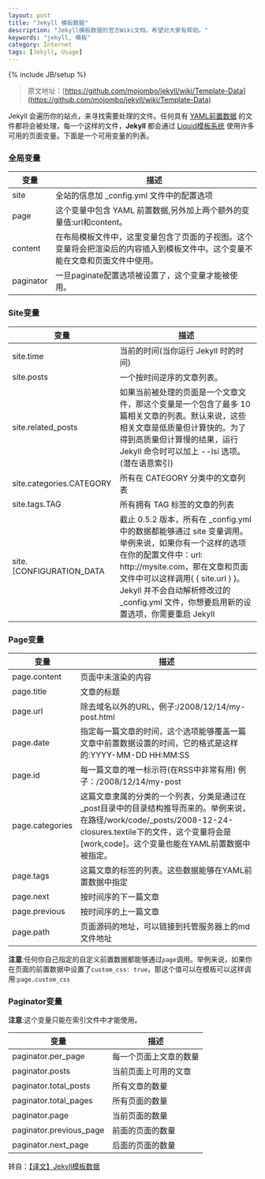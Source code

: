 ```yaml
---
layout: post
title: "Jekyll 模板数据"
description: "Jekyll模板数据的官方Wiki文档，希望对大家有帮助。"
keywords: "jekyll, 模板"
category: Internet
tags: [Jekyll, Usage]
---
```

{% include JB/setup %}

> 原文地址：[https://github.com/mojombo/jekyll/wiki/Template-Data](https://github.com/mojombo/jekyll/wiki/Template-Data)

Jekyll 会遍历你的站点，来寻找需要处理的文件。任何具有 [YAML前置数据](/internet/2013-07/jekyll-yaml-front-matter.html) 的文件都将会被处理，每一个这样的文件，**Jekyll** 都会通过 [Liquid模板系统](http://wiki.github.com/shopify/liquid/liquid-for-designers) 使用许多可用的页面变量。下面是一个可用变量的列表。

### 全局变量

<!-- more -->
<table class="table table-bordered">
  <thead>
    <tr>
      <th>变量</th>
      <th>描述</th>
    </tr>
  </thead>
  <tbody>
    <tr>
      <td>site</td>
      <td>全站的信息加 _config.yml 文件中的配置选项</td>
    </tr>
    <tr>
      <td>page</td>
      <td>这个变量中包含 YAML 前置数据,另外加上两个额外的变量值:url和content。</td>
    </tr>
    <tr>
      <td>content</td>
      <td>在布局模板文件中，这里变量包含了页面的子视图。这个变量将会把渲染后的内容插入到模板文件中。这个变量不能在文章和页面文件中使用。</td>
    </tr>
    <tr>
      <td>paginator</td>
      <td>一旦paginate配置选项被设置了，这个变量才能被使用。</td>
    </tr>
  </tbody>
</table>

### Site变量

<table class="table table-bordered">
  <thead>
    <tr>
      <th>变量</th>
      <th>描述</th>
    </tr>
  </thead>
  <tbody>
    <tr>
      <td>site.time</td>
      <td>当前的时间(当你运行 Jekyll 时的时间)</td>
    </tr>
    <tr>
      <td>site.posts</td>
      <td>一个按时间逆序的文章列表。</td>
    </tr>
    <tr>
      <td>site.related_posts</td>
      <td>如果当前被处理的页面是一个文章文件，那这个变量是一个包含了最多 10 篇相关文章的列表。默认来说，这些相关文章是低质量但计算快的。为了得到高质量但计算慢的结果，运行 Jekyll 命令时可以加上 --lsi 选项。(潜在语意索引)</td>
    </tr>
    <tr>
      <td>site.categories.CATEGORY</td>
      <td>所有在 CATEGORY 分类中的文章列表</td>
    </tr>
    <tr>
      <td>site.tags.TAG</td>
      <td>所有拥有 TAG 标签的文章的列表</td>
    </tr>
    <tr>
      <td>site.[CONFIGURATION_DATA</td>
      <td>截止 0.5.2 版本，所有在 _config.yml 中的数据都能够通过 site 变量调用。举例来说，如果你有一个这样的选项在你的配置文件中：url: http://mysite.com，那在文章和页面文件中可以这样调用{ { site.url } }。Jekyll 并不会自动解析修改过的 _config.yml 文件，你想要启用新的设置选项，你需要重启 Jekyll</td>
    </tr>
  </tbody>
</table>

### Page变量

<table class="table table-bordered">
  <thead>
    <tr>
      <th>变量</th>
      <th>描述</th>
    </tr>
  </thead>
  <tbody>
    <tr>
      <td>page.content</td>
      <td>页面中未渲染的内容</td>
    </tr>
    <tr>
      <td>page.title</td>
      <td>文章的标题</td>
    </tr>
    <tr>
      <td>page.url</td>
      <td>除去域名以外的URL，例子:/2008/12/14/my-post.html</td>
    </tr>
    <tr>
      <td>page.date</td>
      <td>指定每一篇文章的时间，这个选项能够覆盖一篇文章中前置数据设置的时间，它的格式是这样的:YYYY-MM-DD HH:MM:SS</td>
    </tr>
    <tr>
      <td>page.id</td>
      <td>每一篇文章的唯一标示符(在RSS中非常有用) 例子：/2008/12/14/my-post</td>
    </tr>
    <tr>
      <td>page.categories</td>
      <td>这篇文章隶属的分类的一个列表，分类是通过在_post目录中的目录结构推导而来的。举例来说，在路径/work/code/_posts/2008-12-24-closures.textile下的文件，这个变量将会是[work,code]。这个变量也能在YAML前置数据中被指定。</td>
    </tr>
    <tr>
      <td>page.tags</td>
      <td>这篇文章的标签的列表。这些数据能够在YAML前置数据中指定</td>
    </tr>
    <tr>
      <td>page.next</td>
      <td>按时间序的下一篇文章</td>
    </tr>
    <tr>
      <td>page.previous</td>
      <td>按时间序的上一篇文章</td>
    </tr>
    <tr>
      <td>page.path</td>
      <td>页面源码的地址，可以链接到托管服务器上的md文件地址</td>
    </tr>
  </tbody>
</table>

**注意**:任何你自己指定的自定义前置数据都能够通过`page`调用。举例来说，如果你在页面的前置数据中设置了`custom_css: true`，那这个值可以在模板可以这样调用:`page.custom_css`

### Paginator变量

**注意**:这个变量只能在索引文件中才能使用。

<table class="table table-bordered">
  <thead>
    <tr>
      <th>变量</th>
      <th>描述</th>
    </tr>
  </thead>
  <tbody>
    <tr>
      <td>paginator.per_page</td>
      <td>每一个页面上文章的数量</td>
    </tr>
    <tr>
      <td>paginator.posts</td>
      <td>当前页面上可用的文章</td>
    </tr>
    <tr>
      <td>paginator.total_posts</td>
      <td>所有文章的数量</td>
    </tr>
    <tr>
      <td>paginator.total_pages</td>
      <td>所有页面的数量</td>
    </tr>
    <tr>
      <td>paginator.page</td>
      <td>当前页面的数量</td>
    </tr>
    <tr>
      <td>paginator.previous_page</td>
      <td>前面的页面的数量</td>
    </tr>
    <tr>
      <td>paginator.next_page</td>
      <td>后面的页面的数量</td>
    </tr>
  </tbody>
</table>

转自：[【译文】Jekyll模板数据](http://zhouyichu.com/%E7%BF%BB%E8%AF%91/2012/12/05/Jekyll-Wiki-Template-Data.html)